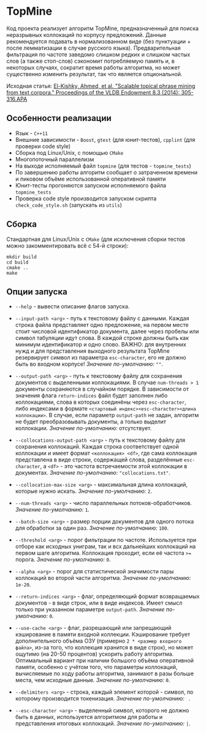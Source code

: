 # TopMine

Код проекта реализует алгоритм TopMine, предназначенный для поиска неразрывных коллокаций по корпусу предложений. Данные рекомендуется подавать в нормализованном виде (без пунктуации + после лемматизации в случае русского языка). Предварительная фильтрация по частоте заведомо слишком редких и слишком частых слов (а также стоп-слов) сэкономит потребляемую память и, в некоторых случаях, сократит время работы алгоритма, но может существенно изменить результат, так что является опциональной.

Исходная статья: [El-Kishky, Ahmed, et al. "Scalable topical phrase mining from text corpora." Proceedings of the VLDB Endowment 8.3 (2014): 305-316.APA](http://hanj.cs.illinois.edu/pdf/vldb15_ael-kishky.pdf)

## Особенности реализации

- Язык - ```C++11```
- Внешние зависимости - ```Boost```, ```gtest``` (для юнит-тестов), ```cpplint``` (для проверки code style)
- Сборка под Linux/Unix, с помощью ```CMake```
- Многопоточный параллелизм
- На выходе исполняемый файл ```topmine``` (для тестов - ```topmine_tests```)
- По завершению работы алгоритм сообщает о затраченном времени и пиковом объёме использованной оперативной памяти
- Юнит-тесты прогоняются запуском исполняемого файла ```topmine_tests```
- Проверка code style производится запуском скрипта ```check_code_style.sh``` (запускать из ```utils```)

## Сборка

Стандартная для Linux/Unix с ```CMake``` (для исключения сборки тестов можно закомментировать всё с 54-й строки):

```
mkdir build
cd build
cmake ..
make
```

## Опции запуска

- ```--help``` - вывести описание флагов запуска.

- ```--input-path <arg>``` - путь к текстовому файлу с данными. Каждая строка файла представляет одно предложение, на первом месте стоит числовой идентификатор документа, далее через пробелы или символ табуляции идут слова. В каждой строке должны быть как минимум идентификатор и одно слово. ВАЖНО: для внутренних нужд и для представления выходного результата TopMine резервирует символ из параметра ```esc-character```, его не должно быть во входном корпусе! *Значение по-умолчанию:* ```""```.

- ```--output-path <arg>``` - путь к текстовому файлу для сохранения документов с выделенными коллокациями. В случае ```num-threads > 1``` документы сохраняются в случайном порядке. В зависимости от значения флага ```return-indices``` файл будет заполнен либо коллокациями, слова в которых соединёны через ```esc-character```, либо индексами в формате ```<стартовый индекс><esc-character><длина коллокации>```. В случае, если параметр ```output-path``` не задан, алгоритм не будет преобразовывать документы, а только выделит коллокации. *Значение по-умолчанию:* отсутствует.

- ```--collocations-output-path <arg>``` - путь к текстовому файлу для сохранения коллокаций. Каждая строка соответствует одной коллокации и имеет формат ```<коллокация> <df>```, где сама коллокация представлена в виде строки, содержащей слова, разделённые ```esc-character```, а ```<df>``` - это частота встречаемости этой коллокации в документах. *Значение по-умолчанию:* ```"collocations.txt"```.

- ```--collocation-max-size <arg>``` - максимальная длина коллокаций, которые нужно искать. *Значение по-умолчанию:* ```2```.

- ```--num-threads <arg>``` - число параллельных потоков-обработчиков. *Значение по-умолчанию:* ```1```.

- ```--batch-size <arg>``` - размер порции документов для одного потока для обработки за один раз. *Значение по-умолчанию:* ```100```.

- ```--threshold <arg>``` - порог фильтрации по частоте. Используется при отборе как исходных униграм, так и всх дальнейших коллокаций на первом шаге алгоритма. Коллокация проходит, если её частота ```>=``` порога. *Значение по-умолчанию:* ```0```.

- ```--alpha <arg>``` - порог для статистической значимости пары коллокаций во второй части алгоритма. *Значение по-умолчанию:* ```1e-20```.

- ```--return-indices <arg>``` - флаг, определяющий формат возвращаемых документов - в виде строк, или в виде индексов. Имеет смысл только при указанном параметре ```output-path```. *Значение по-умолчанию:* ```0```.

- ```--use-cache <arg>``` - флаг, разрешающий или запрещающий кэширование в памяти входной коллекции. Кэширование требует дополнительного объёма ОЗУ (примерно ```2 * <размер входного файла>```, из-за того, что коллекция хранится в виде строк), но может ощутимо (на 20-50 процентов) ускорить работу алгоритма. Оптимальный вариант при наличии большого объёма оперативной памяти, особенно с учётом того, что параметры коллокаций, вычисляемые по ходу работы алгоритма, занимают в разы больше места, чем исходные данные. *Значение по-умолчанию:* ```0```.

- ```--delimiters <arg>``` - строка, каждый элемент которой - символ, по которому производится токенизация. *Значение по-умолчанию:* ``` ```.

- ```--esc-character <arg>``` - выделенный символ, которого не должно быть в данных, используется алгоритмом для работы и представления итоговых коллокаций. *Значение по-умолчанию:* ```|```.
